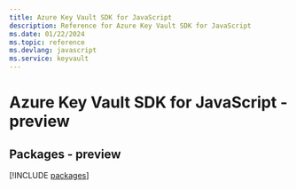 ```yaml
---
title: Azure Key Vault SDK for JavaScript
description: Reference for Azure Key Vault SDK for JavaScript
ms.date: 01/22/2024
ms.topic: reference
ms.devlang: javascript
ms.service: keyvault
---
```

# Azure Key Vault SDK for JavaScript - preview
## Packages - preview
[!INCLUDE [packages](key-vault-index.md)]